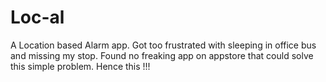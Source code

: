 # Loc-al
A Location based Alarm app. Got too frustrated with sleeping in office bus and missing my stop. Found no freaking app on appstore that could solve this simple problem. Hence this !!!
